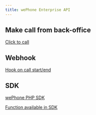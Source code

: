 ```yaml
---
title: wePhone Enterprise API
---
```


## Make call from back-office

[Click to call](./click2call-from-backoffice)


## Webhook

[Hook on call start/end](./webhooks) 

## SDK

[wePhone PHP SDK](./wephone-php-sdk)

[Function available in SDK](./wephone-enterprise-api)
